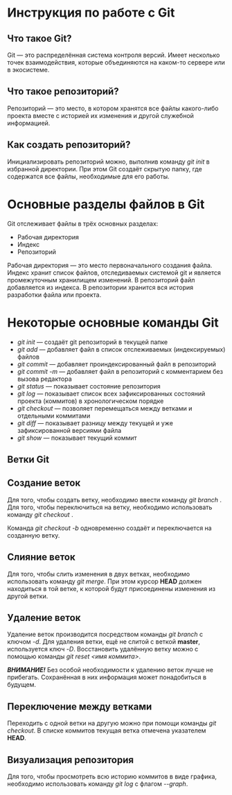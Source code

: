 # Инструкция по работе с Git

## Что такое Git?

Git — это распределённая система контроля версий. Имеет несколько точек взаимодействия, которые объединяются на каком-то сервере или в экосистеме.

## Что такое репозиторий?

Репозиторий — это место, в котором хранятся все файлы какого-либо проекта вместе с историей их изменения и другой служебной информацией. 

## Как создать репозиторий?

Инициализировать репозиторий можно, выполнив команду *git init* в избранной директории. При этом Git создаёт скрытую папку, где содержатся все файлы, необходимые для его работы.

# Основные разделы файлов в Git

Git отслеживает файлы в трёх основных разделах:
* Рабочая директория
* Индекс
* Репозиторий

Рабочая директория — это место первоначального создания файла. Индекс хранит список файлов, отследиваемых системой git и является промежуточным хранилищем изменений. В репозиторий файл добавляется из индекса. В репозитории хранится вся история разработки файла или проекта.

# Некоторые основные команды Git

* *git init* — создаёт git репозиторий в текущей папке
* *git add* — добавляет файл в список отслеживаемых (индексируемых) файлов
* *git commit* — добавляет проиндексированный файл в репозиторий
* *git commit -m* — добавляет файл в репозиторий с комментарием без вызова редактора
* *git status* — показывает состояние репозитория
* *git log* — показывает список всех зафиксированных состояний проекта (коммитов) в хронологическом порядке
* *git checkout* — позволяет перемещаться между ветками и отдельными коммитами
* *git diff* — показывает разницу между текущей и уже зафиксированной версиями файла
* *git show* — показывает текущий коммит

## Ветки Git

## Создание веток

Для того, чтобы создать ветку, необходимо ввести команду *git branch <branch name>*. Для того, чтобы переключиться на ветку, необходимо использовать команду *git checkout <branch name>*.

Команда *git checkout -b <branch name>* одновременно создаёт и переключается на созданную ветку.

## Слияние веток
Для того, чтобы слить изменения в двух ветках, необходимо использовать команду *git merge*. При этом курсор **HEAD** должен находиться в той ветке, к которой будут присоединены изменения из другой ветки.

## Удаление веток

Удаление веток производится посредством команды *git branch* с ключом *-d*. Для удаления ветки, ещё не слитой с веткой **master**, используется ключ *-D*. Восстановить удалённую ветку можно с помощью команды *git reset <имя коммита>*.

***ВНИМАНИЕ!*** Без особой необходимости к удалению веток лучше не прибегать. Сохранённая в них информация может понадобиться в будущем.

## Переключение между ветками

Переходить с одной ветки на другую можно при помощи команды *git checkout*. В списке коммитов текущая ветка отмечена указателем **HEAD**.

## Визуализация репозитория

Для того, чтобы просмотреть всю историю коммитов в виде графика, необходимо использовать команду *git log* с флагом *--graph*.
